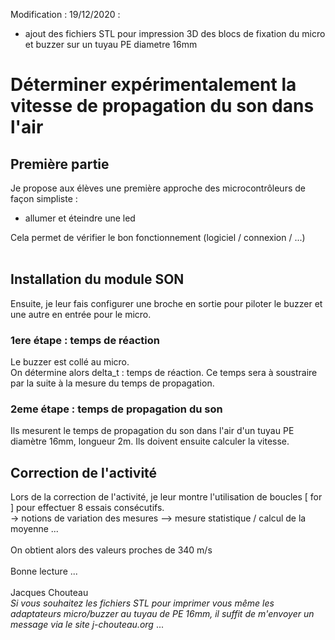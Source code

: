 Modification : 19/12/2020 : 
- ajout des fichiers STL pour impression 3D des blocs de fixation du micro et buzzer sur un tuyau PE diametre 16mm

# Déterminer expérimentalement la vitesse de propagation du son dans l'air

## Première partie

Je propose aux élèves une première approche des microcontrôleurs de façon simpliste :
- allumer et éteindre une led

Cela permet de vérifier le bon fonctionnement (logiciel / connexion / ...)<br>
<br>
## Installation du module SON

Ensuite, je leur fais configurer une broche en sortie pour piloter le buzzer et une autre en entrée pour le micro.<br>

### 1ere étape  : temps de réaction

Le buzzer est collé au micro.<br>
On détermine alors delta_t : temps de réaction. Ce temps sera à soustraire par la suite à la mesure du temps de propagation.<br>

### 2eme étape : temps de propagation du son 

Ils mesurent le temps de propagation du son dans l'air d'un tuyau PE diamètre 16mm, longueur 2m. Ils doivent ensuite calculer la vitesse.<br>

## Correction de l'activité

Lors de la correction de l'activité, je leur montre l'utilisation de boucles [ for ] pour effectuer 8 essais consécutifs.<br>
-> notions de variation des mesures --> mesure statistique / calcul de la moyenne ...<br>
<br>
On obtient alors des valeurs proches de 340 m/s<br>
<br>
Bonne lecture ...<br>
<br>
Jacques Chouteau
<br>
*Si vous souhaitez les fichiers STL pour imprimer vous même les adaptateurs micro/buzzer au tuyau de PE 16mm, il suffit de m'envoyer un message via le site j-chouteau.org* ...
